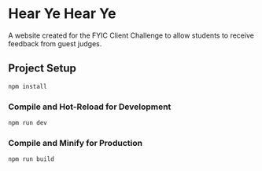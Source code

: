 # Hear Ye Hear Ye

A website created for the FYIC Client Challenge to allow students to receive feedback from guest judges.

## Project Setup

```sh
npm install
```

### Compile and Hot-Reload for Development

```sh
npm run dev
```

### Compile and Minify for Production

```sh
npm run build
```
